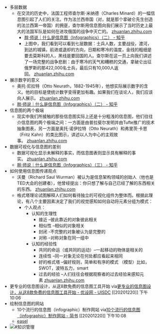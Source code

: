 - 多层数据
    - 在交流的历史中，法国工程师查尔斯·米纳德（Charles Minard）的一幅信息图引起了人们的关注。作为法兰西帝国（对，就是那个拿破仑先生创造的法兰西第一帝国）的拥趸，查尔斯用信息图向我们展示了当时历史上最大的法国军队是如何在进攻俄国的战争中灭亡的。 [zhuanlan.zhihu.com](https://zhuanlan.zhihu.com/p/96066610)
        - [胖·师说｜什么是信息图（Infographics）（二） - 知乎](https://www.diigo.com/outliner/diigo_items/904019/12128769/540942361?key=34d57b46e1)
        - 上图中，我们看到可以看到七层数据：士兵人数，主要战役，渡河，到达的城镇，前进或退却的方向，日期和寒冷的温度，金线的粗细是要去莫斯科的人，黑线是要回国的人。查尔斯在这一页上向我们讲述了一场完整的战争悲剧：由于寒冷的天气和糟糕的交通，拿破仑出征俄罗斯的那422,000名士兵，最后只有10,000人返回。 [zhuanlan.zhihu.com](https://zhuanlan.zhihu.com/p/96066610)
- 展示数字的意义
    - 奥托·尼拉特（Otto Neurath，1882-1945年），他想实际展示数字的含义。他的目标是使统计数字变得更加有趣。如果我们在谈论人，我们应该向人展示。 [zhuanlan.zhihu.com](https://zhuanlan.zhihu.com/p/96066610)
    - [胖·师说｜什么是信息图（Infographics）（二） - 知乎](https://www.diigo.com/outliner/diigo_items/904019/12128769/540942463?key=34d57b46e1)
- 信息图的两个极端
    - 现实中我们所接触的那些信息图实际上还是十分粗浅的信息图，他们往往介信息图的两个极端之间：一方面是由普拉斐尔发明并由Tufte推广的技术抽象图表，另一方面是奥托·诺伊拉特（Otto Neurath）和弗里茨·卡恩（Fritz Kahn）的类比图示，讲述以人为中心的主观故事。 [zhuanlan.zhihu.com](https://zhuanlan.zhihu.com/p/96066610)
- 数据可视化与信息图的差别
    - 数据可视化显示未解释的事实，而信息图表则显示具有解释的事实。 [zhuanlan.zhihu.com](https://zhuanlan.zhihu.com/p/96446181)
    - [胖·师说｜什么是信息图（Infographics）（三） - 知乎](https://www.diigo.com/outliner/diigo_items/904019/12128769/540944637?key=34d57b46e1)
- 如何使用信息图传递观点
    - 沃曼（Richard Saul Wurman）被认为是信息架构领域的创始人（他也是TED大会的创建者），他曾经提出：你只想了解与自己已经了解的东西相关的东西。 [zhuanlan.zhihu.com](https://zhuanlan.zhihu.com/p/96446181)
    - 格式塔理论试图解释人们如何看待独立的可视化组件为整体而。根据此理论，有八个主要因素决定了我们的视觉感知如何自动将元素分组为模式：
        - 个人观点：
            - 认知的生理性
                - 接近 –彼此靠近的对象彼此相关
                - 相似性 –相似的对象相关
                - 封闭 -不完整的对象被认为是完整的
                - 对称 –对称对象在同一组中
            - 认知的经验性
                - 共同的命运（或共同的运动）–一起移动的物体是相关的
                - 连续性 –同一对象无论在何处都应看起来相同
                - 好的格式塔 –偏好规则，简单和有序的模式 （模型）比如，SWOT，波特五力，smart
                - 过去的经验 –人们往往会根据观察者的过去经验来感知元素 [zhuanlan.zhihu.com](https://zhuanlan.zhihu.com/p/96680565)
- 更专业的信息图设计，从这8款免费的信息图工具开始
  via[更专业的信息图设计，从这8款免费的信息图工具开始 - 优设网 - UISDC](https://www.uisdc.com/8-best-infographic-tools)
  [[20201220]] 下午10:06
- 绘制信息图的网站
    - 10个流行的信息图（infographic）制作网站
      via[10个流行的信息图（infographic）制作网站 - 简书](https://www.jianshu.com/p/74496ea4cd20)
      [[20201220]] 下午10:08
    - [easel](https://www.easel.ly/create?id=https://s3.amazonaws.com/easel.ly/all_easels/vhemes/1568923739/&key=pub)
- ![](https://firebasestorage.googleapis.com/v0/b/firescript-577a2.appspot.com/o/imgs%2Fapp%2Fxinyiheng%2F8RbCt1kw4O.png?alt=media&token=8909a477-e874-4650-96a1-c24dbeb8ad60)#知识管理
